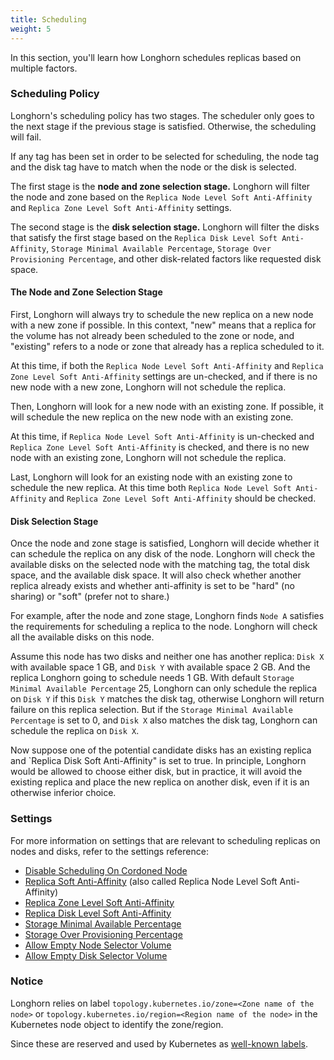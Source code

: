 ```yaml
---
title: Scheduling
weight: 5
---
```


In this section, you'll learn how Longhorn schedules replicas based on multiple factors.

### Scheduling Policy

Longhorn's scheduling policy has two stages. The scheduler only goes to the next stage if the previous stage is satisfied. Otherwise, the scheduling will fail.

If any tag has been set in order to be selected for scheduling, the node tag and the disk tag have to match when the node or the disk is selected.

The first stage is the **node and zone selection stage.** Longhorn will filter the node and zone based on the `Replica Node Level Soft Anti-Affinity` and `Replica Zone Level Soft Anti-Affinity` settings.

The second stage is the **disk selection stage.** Longhorn will filter the disks that satisfy the first stage based on the `Replica Disk Level Soft Anti-Affinity`, `Storage Minimal Available Percentage`, `Storage Over Provisioning Percentage`, and other disk-related factors like requested disk space.

#### The Node and Zone Selection Stage

First, Longhorn will always try to schedule the new replica on a new node with a new zone if possible. In this context, "new" means that a replica for the volume has not already been scheduled to the zone or node, and "existing" refers to a node or zone that already has a replica scheduled to it.

At this time, if both the `Replica Node Level Soft Anti-Affinity` and `Replica Zone Level Soft Anti-Affinity` settings are un-checked, and if there is no new node with a new zone, Longhorn will not schedule the replica.

Then, Longhorn will look for a new node with an existing zone. If possible, it will schedule the new replica on the new node with an existing zone.

At this time, if `Replica Node Level Soft Anti-Affinity` is un-checked and `Replica Zone Level Soft Anti-Affinity` is checked, and there is no new node with an existing zone, Longhorn will not schedule the replica.

Last, Longhorn will look for an existing node with an existing zone to schedule the new replica. At this time both `Replica Node Level Soft Anti-Affinity` and `Replica Zone Level Soft Anti-Affinity` should be checked.

#### Disk Selection Stage

Once the node and zone stage is satisfied, Longhorn will decide whether it can schedule the replica on any disk of the node. Longhorn will check the available disks on the selected node with the matching tag, the total disk space, and the available disk space. It will also check whether another replica already exists and whether anti-affinity is set to be "hard" (no sharing) or "soft" (prefer not to share.)

For example, after the node and zone stage, Longhorn finds `Node A` satisfies the requirements for scheduling a replica to the node. Longhorn will check all the available disks on this node.

Assume this node has two disks and neither one has another replica: `Disk X` with available space 1 GB, and `Disk Y` with available space 2 GB. And the replica Longhorn going to schedule needs 1 GB. With default `Storage Minimal Available Percentage` 25, Longhorn can only schedule the replica on `Disk Y` if this `Disk Y` matches the disk tag, otherwise Longhorn will return failure on this replica selection. But if the `Storage Minimal Available Percentage` is set to 0, and `Disk X` also matches the disk tag, Longhorn can schedule the replica on `Disk X`.

Now suppose one of the potential candidate disks has an existing replica and `Replica Disk Soft Anti-Affinity" is set to true.  In principle, Longhorn would be allowed to choose either disk, but in practice, it will avoid the existing replica and place the new replica on another disk, even if it is an otherwise inferior choice.

### Settings

For more information on settings that are relevant to scheduling replicas on nodes and disks, refer to the settings reference:

- [Disable Scheduling On Cordoned Node](../../../references/settings/#disable-scheduling-on-cordoned-node)
- [Replica Soft Anti-Affinity](../../../references/settings/#replica-node-level-soft-anti-affinity) (also called Replica Node Level Soft Anti-Affinity)
- [Replica Zone Level Soft Anti-Affinity](../../../references/settings/#replica-zone-level-soft-anti-affinity)
- [Replica Disk Level Soft Anti-Affinity](../../../references/settings/#replica-disk-level-soft-anti-affinity)
- [Storage Minimal Available Percentage](../../../references/settings/#storage-minimal-available-percentage)
- [Storage Over Provisioning Percentage](../../../references/settings/#storage-over-provisioning-percentage)
- [Allow Empty Node Selector Volume](../../../references/settings/#allow-empty-node-selector-volume)
- [Allow Empty Disk Selector Volume](../../../references/settings/#allow-empty-disk-selector-volume)

### Notice
Longhorn relies on label `topology.kubernetes.io/zone=<Zone name of the node>` or `topology.kubernetes.io/region=<Region name of the node>` in the Kubernetes node object to identify the zone/region.

Since these are reserved and used by Kubernetes as [well-known labels](https://kubernetes.io/docs/reference/labels-annotations-taints/#topologykubernetesiozone).
